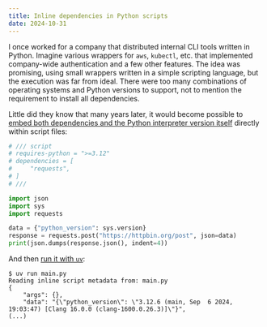 ```yaml
---
title: Inline dependencies in Python scripts
date: 2024-10-31
---
```


I once worked for a company that distributed internal CLI tools written in Python. Imagine various wrappers for `aws`, `kubectl`, etc. that implemented company-wide authentication and a few other features. The idea was promising, using small wrappers written in a simple scripting language, but the execution was far from ideal. There were too many combinations of operating systems and Python versions to support, not to mention the requirement to install all dependencies.

Little did they know that many years later, it would become possible to [embed both dependencies and the Python interpreter version itself][inline-metadata] directly within script files:

```python
# /// script
# requires-python = ">=3.12"
# dependencies = [
#     "requests",
# ]
# ///

import json
import sys
import requests

data = {"python_version": sys.version}
response = requests.post("https://httpbin.org/post", json=data)
print(json.dumps(response.json(), indent=4))
```

And then [run it with `uv`][uv]:

```
$ uv run main.py
Reading inline script metadata from: main.py
{
    "args": {},
    "data": "{\"python_version\": \"3.12.6 (main, Sep  6 2024, 19:03:47) [Clang 16.0.0 (clang-1600.0.26.3)]\"}",
(...)
```

[uv]: /2024/10/managing-python-tools-with-uv/
[inline-metadata]: https://packaging.python.org/en/latest/specifications/inline-script-metadata/
